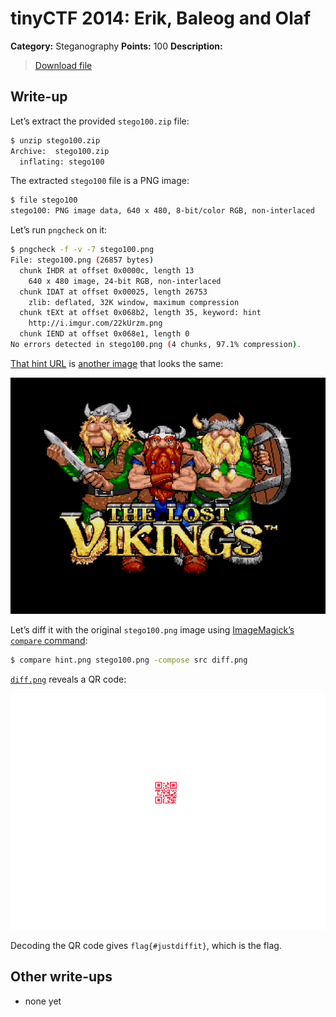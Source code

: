 # tinyCTF 2014: Erik, Baleog and Olaf

**Category:** Steganography
**Points:** 100
**Description:**

> [Download file](stego100.zip)

## Write-up

Let’s extract the provided `stego100.zip` file:

```bash
$ unzip stego100.zip
Archive:  stego100.zip
  inflating: stego100
```

The extracted `stego100` file is a PNG image:

```bash
$ file stego100
stego100: PNG image data, 640 x 480, 8-bit/color RGB, non-interlaced
```

Let’s run `pngcheck` on it:

```bash
$ pngcheck -f -v -7 stego100.png
File: stego100.png (26857 bytes)
  chunk IHDR at offset 0x0000c, length 13
    640 x 480 image, 24-bit RGB, non-interlaced
  chunk IDAT at offset 0x00025, length 26753
    zlib: deflated, 32K window, maximum compression
  chunk tEXt at offset 0x068b2, length 35, keyword: hint
    http://i.imgur.com/22kUrzm.png
  chunk IEND at offset 0x068e1, length 0
No errors detected in stego100.png (4 chunks, 97.1% compression).
```

[That hint URL](https://i.imgur.com/22kUrzm.png) is [another image](hint.png) that looks the same:

![](hint.png)

Let’s diff it with the original `stego100.png` image using [ImageMagick’s `compare` command](http://www.imagemagick.org/script/compare.php):

```bash
$ compare hint.png stego100.png -compose src diff.png
```

[`diff.png`](diff.png) reveals a QR code:

![](diff.png)

Decoding the QR code gives `flag{#justdiffit}`, which is the flag.

## Other write-ups

* none yet
